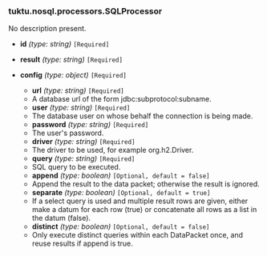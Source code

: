### tuktu.nosql.processors.SQLProcessor
No description present.

  * **id** *(type: string)* `[Required]`

  * **result** *(type: string)* `[Required]`

  * **config** *(type: object)* `[Required]`

    * **url** *(type: string)* `[Required]`
    - A database url of the form jdbc:subprotocol:subname.

    * **user** *(type: string)* `[Required]`
    - The database user on whose behalf the connection is being made.

    * **password** *(type: string)* `[Required]`
    - The user's password.

    * **driver** *(type: string)* `[Required]`
    - The driver to be used, for example org.h2.Driver.

    * **query** *(type: string)* `[Required]`
    - SQL query to be executed.

    * **append** *(type: boolean)* `[Optional, default = false]`
    - Append the result to the data packet; otherwise the result is ignored.

    * **separate** *(type: boolean)* `[Optional, default = true]`
    - If a select query is used and multiple result rows are given, either make a datum for each row (true) or concatenate all rows as a list in the datum (false).

    * **distinct** *(type: boolean)* `[Optional, default = false]`
    - Only execute distinct queries within each DataPacket once, and reuse results if append is true.

